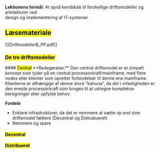 **Lektionens formål**: 
At opnå kendskab til forskellige driftsmodeller og arkitekturer ved  
design og implementering af IT-systemer
## <mark class="hltr-orange">Læsemateriale</mark>
![[DriftmodellerB_PP.pdf]]


### <mark class="hltr-green">De tre driftsmodeller
</mark>
#### <mark class="hltr-red">Central</mark>
**Redegørelse:**
Den central driftsmodel er et simpelt koncept som tyder på en central processorkraft/mainframe, med flere nodes eller klienter som opretter forbindelser til denne ene mainframe. 
Klienterne er afhængige af denne store "kahuna", da det i virkeligheden er den eneste processorkraft som bruges til at udregne komplekse beregninger eller opfylde behov. 

**Fordele**
* Enklere infrastrukturer, da det er nemmere at sætte op end sine driftsmodel fættere (Decentral og Distrubueret)
* Nemmere og spare




#### <mark class="hltr-yellow">Decentral</mark>

#### <mark class="hltr-green">Distribueret</mark>
